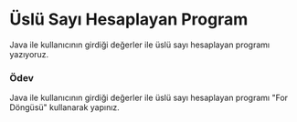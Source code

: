 # Üslü Sayı Hesaplayan Program

Java ile kullanıcının girdiği değerler ile üslü sayı hesaplayan programı yazıyoruz.

### Ödev

Java ile kullanıcının girdiği değerler ile üslü sayı hesaplayan programı "For Döngüsü" kullanarak yapınız.
